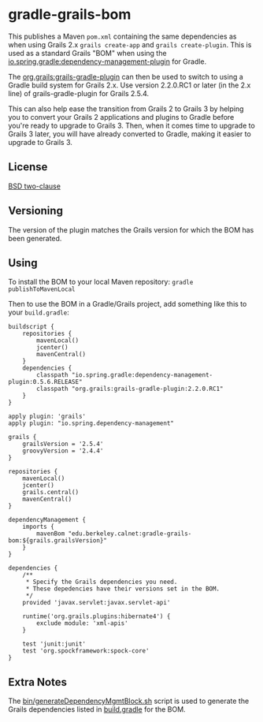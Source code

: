 # gradle-grails-bom

This publishes a Maven `pom.xml` containing the same dependencies as when
using Grails 2.x `grails create-app` and `grails create-plugin`.  This is
used as a standard Grails "BOM" when using the
[io.spring.gradle:dependency-management-plugin](https://github.com/spring-gradle-plugins/dependency-management-plugin)
for Gradle.

The
[org.grails:grails-gradle-plugin](https://github.com/grails/grails-gradle-plugin)
can then be used to switch to using a Gradle build system for Grails 2.x. 
Use version 2.2.0.RC1 or later (in the 2.x line) of grails-gradle-plugin for
Grails 2.5.4.

This can also help ease the transition from Grails 2 to Grails 3 by helping
you to convert your Grails 2 applications and plugins to Gradle before
you're ready to upgrade to Grails 3.  Then, when it comes time to upgrade to
Grails 3 later, you will have already converted to Gradle, making it easier
to upgrade to Grails 3.

## License

[BSD two-clause](LICENSE.txt)

## Versioning

The version of the plugin matches the Grails version for which the BOM has
been generated.

## Using

To install the BOM to your local Maven repository:
`gradle publishToMavenLocal`

Then to use the BOM in a Gradle/Grails project, add something like this to
your `build.gradle`:
```
buildscript {
    repositories {
        mavenLocal()
        jcenter()
        mavenCentral()
    }
    dependencies {
        classpath "io.spring.gradle:dependency-management-plugin:0.5.6.RELEASE"
        classpath "org.grails:grails-gradle-plugin:2.2.0.RC1"
    }
}

apply plugin: 'grails'
apply plugin: "io.spring.dependency-management"

grails {
    grailsVersion = '2.5.4'
    groovyVersion = '2.4.4'
}

repositories {
    mavenLocal()
    jcenter()
    grails.central()
    mavenCentral()
}

dependencyManagement {
    imports {
        mavenBom "edu.berkeley.calnet:gradle-grails-bom:${grails.grailsVersion}"
    }
}

dependencies {
    /**
     * Specify the Grails dependencies you need.
     * These depedencies have their versions set in the BOM.
     */
    provided 'javax.servlet:javax.servlet-api'

    runtime('org.grails.plugins:hibernate4') {
        exclude module: 'xml-apis'
    }

    test 'junit:junit'
    test 'org.spockframework:spock-core'
}
```

## Extra Notes

The [bin/generateDependencyMgmtBlock.sh](bin/generateDependencyMgmtBlock.sh)
script is used to generate the Grails dependencies listed in
[build.gradle](build.gradle) for the BOM.
